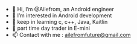 - 👋 Hi, I’m @Ailefrom, an Android engineer
- 👀 I’m interested in Android development 
- 🌱 keep in learning c, c++, Java, Kaitlin 
- 💞️ part time day trader in E-mini 
- 📫 Contact with me : ailefromfuture@gmail.com

<!---
Ailefrom/Ailefrom is a ✨ special ✨ repository because its `README.md` (this file) appears on your GitHub profile.
You can click the Preview link to take a look at your changes.
--->
